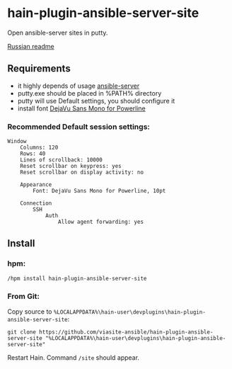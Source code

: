 # hain-plugin-ansible-server-site

Open ansible-server sites in putty.

[Russian readme](README_RU.md)

## Requirements
- it highly depends of usage [ansible-server](https://github.com/viasite-ansible/ansible-server)
- putty.exe should be placed in %PATH% directory
- putty will use Default settings, you should configure it
- install font [DejaVu Sans Mono for Powerline](https://github.com/powerline/fonts/blob/master/DejaVuSansMono/DejaVu%20Sans%20Mono%20for%20Powerline.ttf?raw=true)

### Recommended Default session settings:

```
Window
    Columns: 120
    Rows: 40
    Lines of scrollback: 10000
    Reset scrollbar on keypress: yes
    Reset scrollbar on display activity: no

    Appearance
        Font: DejaVu Sans Mono for Powerline, 10pt

    Connection
        SSH
            Auth
                Allow agent forwarding: yes
```

## Install

### hpm:
```
/hpm install hain-plugin-ansible-server-site
```

### From Git:
Copy source to `%LOCALAPPDATA%\hain-user\devplugins\hain-plugin-ansible-server-site`:

```
git clone https://github.com/viasite-ansible/hain-plugin-ansible-server-site "%LOCALAPPDATA%\hain-user\devplugins\hain-plugin-ansible-server-site"
```

Restart Hain.
Command `/site` should appear.

